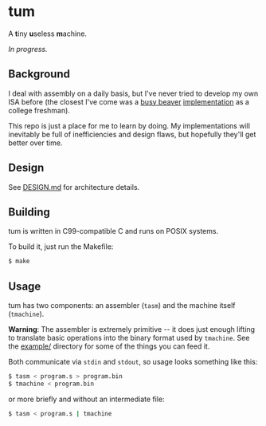 tum
===

A **t**iny **u**seless **m**achine.

*In progress.*

## Background

I deal with assembly on a daily basis, but I've never tried to develop my own ISA before (the
closest I've come was a [busy beaver](https://en.wikipedia.org/wiki/Busy_beaver)
[implementation](https://github.com/woodruffw/busybeaver) as a college freshman).

This repo is just a place for me to learn by doing. My implementations will inevitably be full
of inefficiencies and design flaws, but hopefully they'll get better over time.

## Design

See [DESIGN.md](DESIGN.md) for architecture details.

## Building

tum is written in C99-compatible C and runs on POSIX systems.

To build it, just run the Makefile:

```sh
$ make
```

## Usage

tum has two components: an assembler (`tasm`) and the machine itself (`tmachine`).

**Warning**: The assembler is extremely primitive -- it does just enough lifting to translate
basic operations into the binary format used by `tmachine`. See the [example/](example/) directory
for some of the things you can feed it.

Both communicate via `stdin` and `stdout`, so usage looks something like this:

```sh
$ tasm < program.s > program.bin
$ tmachine < program.bin
```

or more briefly and without an intermediate file:

```sh
$ tasm < program.s | tmachine
```
